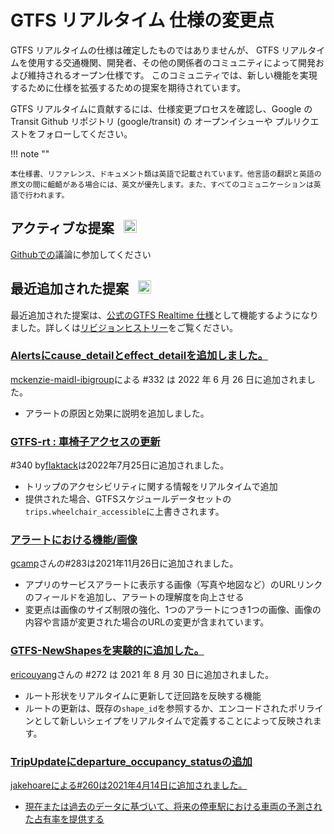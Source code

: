 # GTFS リアルタイム 仕様の変更点

GTFS リアルタイムの仕様は確定したものではありませんが、 GTFS リアルタイムを使用する交通機関、開発者、その他の関係者のコミュニティによって開発および維持されるオープン仕様です。  このコミュニティでは、新しい機能を実現するために仕様を拡張するための提案を期待されています。

GTFS リアルタイムに貢献するには、仕様変更プロセスを確認し、Google の Transit Github リポジトリ (google/transit) の オープンイシューや プルリクエストをフォローしてください。

!!! note ""

    本仕様書、リファレンス、ドキュメント類は英語で記載されています。他言語の翻訳と英語の原文の間に齟齬がある場合には、英文が優先します。また、すべてのコミュニケーションは英語で行われます。

<!-- <br><div class="landing-page">
    <a class="button" href="../process">仕様変更プロセス</a><a class="button" href="../guiding-principles">指導方針</a><a class="button" href="../revision-history">改訂履歴</a><a class="button" href="../extensions">リアルタイム拡張機能</a>
</div> -->

## アクティブな提案 &ensp;<img src="../../assets/pr-active.svg" style="height:1em;"/>

<!-- GTFS Realtime新機能の提案を積極的に行っています。  -->

[Githubでの](https://github.com/google/transit/pulls)議論に参加してください

<!-- <div class="row">
    <div class="active-container">
        <h3 class="title"><a class="no-icon" href="https://github.com/google/transit/pull/332" target="_blank">Alertにcause_detail effect_detail追加。</a></h3>
        <p class="maintainer">2022年5月31日に開設された#332による<a class="no-icon" href="https://github.com/mckenzie-maidl-ibigroup" target="_blank">mckenzie-maidl-ibigroup</a></p>
    </div>
</div>
<div class="row"></div> -->

<!-- <div class="row no-active">
    <div class="no-active-container">
        <h3 class="title">現在、GTFS Realtime有効な提案はありません。</h3>
        <p class="prompt">企画書をお持ちの方 &ensp;➜&ensp; を開く <a href="https://github.com/google/transit/pulls" target="_blank">プルリクエスト</a>.</p>
    </div>
</div>
<div class="row"></div> -->

## 最近追加された提案 &ensp;<img src="../../assets/pr-merged.svg" style="height:1em;"/>

最近追加された提案は、[公式のGTFS Realtime 仕様](../reference)として機能するようになりました。詳しくは[リビジョンヒストリー](../process#revision-history)をご覧ください。

<div class="row">
    <div class="leftcontainer">
        <h3 class="title"><a href="https://github.com/google/transit/pull/332" class="no-icon" target="_blank">Alertsにcause_detailとeffect_detailを追加しました。</a></h3>
        <p class="maintainer"><a href="https://github.com/mckenzie-maidl-ibigroup" class="no-icon" target="_blank">mckenzie-maidl-ibigroup</a>による #332 は 2022 年 6 月 26 日に追加されました。</p>
    </div>
    <div class="featurelist">
        <ul>
            <li>アラートの原因と効果に説明を追加しました。</li>
        </ul>
    </div>
</div>

<div class="row">
    <div class="leftcontainer">
        <h3 class="title"><a href="https://github.com/google/transit/pull/340" class="no-icon" target="_blank">GTFS-rt : 車椅子アクセスの更新</a></h3>
        <p class="maintainer">#340 by<a href="https://github.com/flaktack" class="no-icon" target="_blank">flaktack</a>は2022年7月25日に追加されました。</p>
    </div>
    <div class="featurelist">
        <ul>
            <li>トリップのアクセシビリティに関する情報をリアルタイムで追加</li>
            <li>提供された場合、GTFSスケジュールデータセットの<code>trips.wheelchair_accessible</code>に上書きされます。</li>
        </ul>
    </div>
</div>

<div class="row">
    <div class="leftcontainer">
        <h3 class="title"><a href="https://github.com/google/transit/pull/283" class="no-icon" target="_blank">アラートにおける機能/画像</a></h3>
        <p class="maintainer"><a href="https://github.com/gcamp" class="no-icon" target="_blank">gcamp</a>さんの#283は2021年11月26日に追加されました。</p>
    </div>
    <div class="featurelist">
        <ul>
            <li>アプリのサービスアラートに表示する画像（写真や地図など）のURLリンクのフィールドを追加し、アラートの理解度を向上させる</li>
            <li>変更点は画像のサイズ制限の強化、1つのアラートにつき1つの画像、画像の内容や言語が変更された場合のURLの変更が含まれています。</li>
        </ul>
    </div>
</div>

<div class="row">
    <div class="leftcontainer">
        <h3 class="title"><a href="https://github.com/google/transit/pull/272" class="no-icon" target="_blank">GTFS-NewShapesを実験的に追加した。</a></h3>
        <p class="maintainer"><a href="https://github.com/ericouyang" class="no-icon" target="_blank">ericouyang</a>さんの #272 は 2021 年 8 月 30 日に追加されました。</p>
    </div>
    <div class="featurelist">
        <ul>
            <li>ルート形状をリアルタイムに更新して迂回路を反映する機能</li>
            <li>ルートの更新は、既存の<code>shape_id</code>を参照するか、エンコードされたポリラインとして新しいシェイプをリアルタイムで定義することによって反映されます。</li>
        </ul>
    </div>
</div>

<div class="row">
    <div class="leftcontainer">
        <h3 class="title"><a href="https://github.com/google/transit/pull/260" class="no-icon" target="_blank">TripUpdateにdeparture_occupancy_statusの追加</a></h3>
        <p class="maintainer"><a href="https://github.com/jakehoare" class="no-icon" target="_blank">jakehoareによる#260は2021年4月14日に追加されました。</p>
    </div>
    <div class="featurelist">
        <ul>
            <li>現在または過去のデータに基づいて、将来の停車駅における車両の予測された占有率を提供する</li>
        </ul>
    </div>
</div>

<div class="row"></div>
